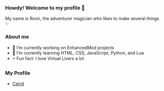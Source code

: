 ### Howdy! Welcome to my profile 👋
My name is Roon, the adventurer magician who likes to make several things ✨

### About me
- 🔭 I’m currently working on EnhancedMod projects
- 🌱 I’m currently learning HTML, CSS, JavaScript, Python, and Lua
- ⚡ Fun fact: I love Virtual Livers a lot

### My Profile
- [Carrd](https://roonmoonlight.carrd.co)

